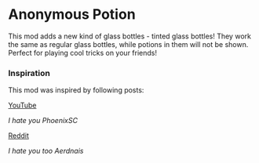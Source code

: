# Anonymous Potion

This mod adds a new kind of glass bottles - tinted glass bottles! They work the same as regular glass bottles, while potions in them will not be shown. Perfect for playing cool tricks on your friends!

### Inspiration

This mod was inspired by following posts:

[YouTube](https://www.youtube.com/watch?v=Cql6Cq17nW0)

*I hate you PhoenixSC*

[Reddit](https://www.reddit.com/r/PhoenixSC/comments/waej5q/tinted_glass_bottle_you_dont_know_whats_inside/)

*I hate you too Aerdnais*
